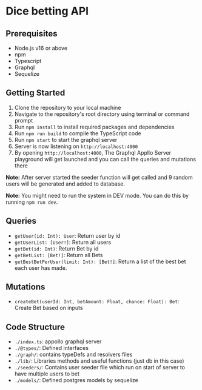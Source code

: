 # Dice betting API

## Prerequisites
- Node.js v16 or above
- npm
- Typescript
- Graphql
- Sequelize

## Getting Started
1. Clone the repository to your local machine
2. Navigate to the repository's root directory using terminal or command prompt
3. Run `npm install` to install required packages and dependencies
4. Run `npm run build` to compile the TypeScript code
5. Run `npm start` to start the graphql server
6. Server is now listening on `http://localhost:4000`
7. By opening `http://localhost:4000`, The Graphql Appllo Server playground will get launched and you can call the queries and mutations there 

**Note:** After server started the seeder function will get called and 9 random users will be generated and added to database.

**Note:** You might need to run the system in DEV mode. You can do this by running `npm run dev`.

## Queries
- `getUser(id: Int): User`: Return user by id
- `getUserList: [User!]`: Return all users
- `getBet(id: Int)`: Return Bet by id
- `getBetList: [Bet!]`: Return all Bets
- `getBestBetPerUser(limit: Int): [Bet!]`: Return a list of the best bet each user has made.

## Mutations
- `createBet(userId: Int, betAmount: Float, chance: Float): Bet`: Create Bet based on inputs

## Code Structure
- `./index.ts`: appollo graphql server
- `./@types/`: Defined interfaces
- `./graph/`: contains typeDefs and resolvers files 
- `./lib/`: Libraries methods and useful functions (just db in this case)
- `./seeders/`: Contains user seeder file which run on start of server to have multiple users to bet
- `./models/`: Defined postgres models by sequelize 


